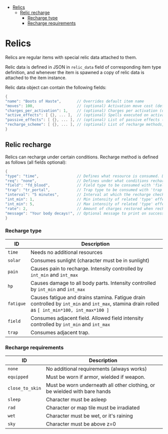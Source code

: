 - [Relics](#relics)
  - [Relic recharge](#relic-recharge)
    - [Recharge type](#recharge-type)
    - [Recharge requirements](#recharge-requirements)

# Relics

Relics are regular items with special relic data attached to them.

Relic data is defined in JSON in `relic_data` field of corresponding item type definition,
and whenever the item is spawned a copy of relic data is attached to the item instance.

Relic data object can contain the following fields:
```c++
{
"name": "Boots of Haste",       // Overrides default item name
"moves": 100,                   // (optional) Activation move cost (default 100)
"charges_per_activation": 1,    // (optional) Charges per activation (default 1)
"active_effects": [ {}, ... ],  // (optional) Spells executed on activation (identical to `hit_you_effect`, see [MAGIC.md](MAGIC.md/#hit_you_effect))
"passive_effects": [ {}, ... ], // (optional) List of passive effects (enchantments), see [MAGIC.md](MAGIC.md/#enchantments)
"recharge_scheme": [ {}, ... ], // (optional) List of recharge methods, see below
}
```

## Relic recharge

Relics can recharge under certain conditions.
Recharge method is defined as follows (all fields optional):
```c++
{
"type": "time",                 // Defines what resource is consumed. Default: time
"req": "none",                  // Defines under what conditions recharge works. Default: none (no special requirements)
"field": "fd_blood",            // Field type to be consumed with 'field' recharge type
"trap": "tr_portal",            // Trap type to be consumed with 'trap' recharge type
"interval": "5 minutes",        // Interval at which the recharge check is done. Default: 1 second
"int_min": 1,                   // Min intensity of related 'type' effect. Default: 0
"int_min": 5,                   // Max intensity of related 'type' effect. Default: 0
"rate": 2,                      // Amount of charges restored when recharge operation succeeds. Default: 0
"message": "Your body decays!", // Optional message to print on success
}
```

### Recharge type

|       ID       | Description
|----------------|--------------------------------
|`time`          | Needs no additional resources
|`solar`         | Consumes sunlight (character must be in sunlight)
|`pain`          | Causes pain to recharge. Intensity controlled by `int_min` and `int_max`
|`hp`            | Causes damage to all body parts. Intensity controlled by `int_min` and `int_max`
|`fatigue`       | Causes fatigue and drains stamina. Fatigue drain controlled by `int_min` and `int_max`, stamina drain rolled as `[ int_min*100, int_max*100 ]`
|`field`         | Consumes adjacent field. Allowed field intensity controlled by `int_min` and `int_max`
|`trap`          | Consumes adjacent trap.

### Recharge requirements

|       ID       | Description
|----------------|--------------------------------
|`none`          | No additional requirements (always works)
|`equipped`      | Must be worn if armor, wielded if weapon.
|`close_to_skin` | Must be worn underneath all other clothing, or be wielded with bare hands
|`sleep`         | Character must be asleep
|`rad`           | Character or map tile must be irradiated
|`wet`           | Character must be wet, or it's raining
|`sky`           | Character must be above z=0
